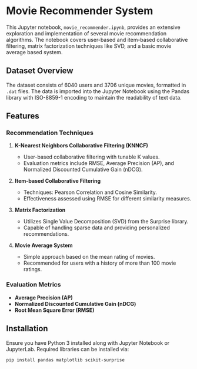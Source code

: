 # Movie Recommender System

This Jupyter notebook, `movie_recommender.ipynb`, provides an extensive exploration and implementation of several movie recommendation algorithms. The notebook covers user-based and item-based collaborative filtering, matrix factorization techniques like SVD, and a basic movie average based system.

## Dataset Overview

The dataset consists of 6040 users and 3706 unique movies, formatted in `.dat` files. The data is imported into the Jupyter Notebook using the Pandas library with ISO-8859-1 encoding to maintain the readability of text data.

## Features

### Recommendation Techniques

1. **K-Nearest Neighbors Collaborative Filtering (KNNCF)**
   - User-based collaborative filtering with tunable K values.
   - Evaluation metrics include RMSE, Average Precision (AP), and Normalized Discounted Cumulative Gain (nDCG).

2. **Item-based Collaborative Filtering**
   - Techniques: Pearson Correlation and Cosine Similarity.
   - Effectiveness assessed using RMSE for different similarity measures.

3. **Matrix Factorization**
   - Utilizes Single Value Decomposition (SVD) from the Surprise library.
   - Capable of handling sparse data and providing personalized recommendations.

4. **Movie Average System**
   - Simple approach based on the mean rating of movies.
   - Recommended for users with a history of more than 100 movie ratings.

### Evaluation Metrics

- **Average Precision (AP)**
- **Normalized Discounted Cumulative Gain (nDCG)**
- **Root Mean Square Error (RMSE)**

## Installation

Ensure you have Python 3 installed along with Jupyter Notebook or JupyterLab. Required libraries can be installed via:

```bash
pip install pandas matplotlib scikit-surprise
